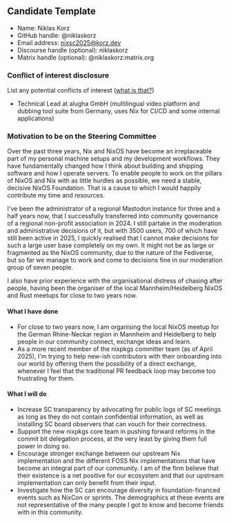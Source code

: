 ## Candidate Template

- Name: Niklas Korz
- GitHub handle: @niklaskorz
- Email address: nixsc2025@korz.dev
- Discourse handle (optional): niklaskorz
- Matrix handle (optional): @niklaskorz:matrix.org

### Conflict of interest disclosure

List any potential conflicts of interest ([what is
that?](https://github.com/NixOS/SC-election-2025/blob/main/doc/conflict-of-interest.md))

- Technical Lead at alugha GmbH (multilingual video platform and dubbing
tool suite from Germany, uses Nix for CI/CD and some internal
applications)

### Motivation to be on the Steering Committee

Over the past three years, Nix and NixOS have become an irreplaceable
part of my personal machine setups and my development workflows. They
have fundamentally changed how I think about building and shipping
software and how I operate servers. To enable people to work on the
pillars of NixOS and Nix with as little hurdles as possible, we need a
stable, decisive NixOS Foundation. That is a cause to which I would
happily contribute my time and resources.

I've been the administrator of a regional Mastodon instance for three
and a half years now, that I successfully transferred into community
governance of a regional non-profit association in 2024. I still partake
in the moderation and administrative decisions of it, but with 3500 users,
700 of which have still been active in 2025, I quickly realised that I cannot
make decisions for such a large user base completely on my own. It might not
be as large or fragmented as the NixOS community, due to the nature of the
Fediverse, but so far we manage to work and come to decisions fine in our
moderation group of seven people.

I also have prior experience with the organisational distress of chasing
after people, having been the organiser of the local Mannheim/Heidelberg
NixOS and Rust meetups for close to two years now.

#### What I have done

- For close to two years now, I am organising the local NixOS meetup for
the German Rhine-Neckar region in Mannheim and Heidelberg to help people
in our community connect, exchange ideas and learn.
- As a more recent member of the nixpkgs committer team (as of April
2025), I'm trying to help new-ish contributors with their onboarding
into our world by offering them the possibility of a direct exchange,
whenever I feel that the traditional PR feedback loop may become too
frustrating for them.

#### What I will do

- Increase SC transparency by advocating for public logs of SC meetings
as long as they do not contain confidential information, as well as
installing SC board observers that can vouch for their correctness.
- Support the new nixpkgs core team in pushing forward reforms in the
commit bit delegation process, at the very least by giving them full
power in doing so.
- Encourage stronger exchange between our upstream Nix implementation
and the different FOSS Nix implementations that have become an integral
part of our community. I am of the firm believe that their existence is
a net positive for our ecosystem and that our upstream implementation
can only benefit from their input.
- Investigate how the SC can encourage diversity in foundation-financed
events such as NixCon or sprints. The demographics at these events are
not representative of the many people I got to know and become friends
with in this community.
